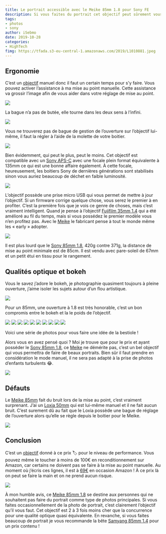 ```yaml
---
title: Le portrait accessible avec le Meike 85mm 1.8 pour Sony FE
description: Si vous faites du portrait cet objectif peut sûrement vous intéresser, ses performances sont largement à la hauteur de son prix.
tags: 
- photos
- sony
author: iSebmo
date: 2019-10-28
categories: 
- HighTech
fimg: https://tfada.s3-eu-central-1.amazonaws.com/2019/L1010881.jpeg
---
```


## Ergonomie
C’est un [objectif](https://www.amazon.fr/Meike-MK-008518MFSE-Objectif-autofocus-plein/dp/B07PFQ13S8/ref=as_li_ss_tl?_encoding=UTF8&pd_rd_i=B07PFQ13S8&pd_rd_r=14d7aef9-bafd-47af-84c7-1a8c2b7075ce&pd_rd_w=af7YI&pd_rd_wg=LjI0m&pf_rd_p=26d54ac2-ee81-4c62-8302-1e18ced12245&pf_rd_r=3GFA2FA4YSBX847PN8TM&psc=1&refRID=3GFA2FA4YSBX847PN8TM&linkCode=ll1&tag=tfadafr04-21&linkId=a0aaaf7a4cad556666b6416d5674123f&language=fr_FR) manuel donc il faut un certain temps pour s’y faire. Vous pouvez activer l’assistance à ma mise au point manuelle. Cette assistance va grossir l’image afin de vous aider dans votre réglage de mise au point.

![](https://tfada.s3-eu-central-1.amazonaws.com/2019/L1010883.jpeg)

La bague n’a pas de butée, elle tourne dans les deux sens à l’infini. 

![](https://tfada.s3-eu-central-1.amazonaws.com/2019/L1010880.jpeg)

Vous ne trouverez pas de bague de gestion de l’ouverture sur l’objectif lui-même, il faut la régler à l’aide de la molette de votre boitier. 

![](https://tfada.s3-eu-central-1.amazonaws.com/2019/L1010884.jpeg)

Bien évidemment, qui peut le plus, peut le moins. Cet objectif est compatible avec un [Sony APS-C](https://www.amazon.fr/Sony-ILCE-6400-Num%C3%A9rique-Autofocus-Ultra-Rapide/dp/B07MWDKNGN/ref=as_li_ss_tl?__mk_fr_FR=%C3%85M%C3%85%C5%BD%C3%95%C3%91&keywords=a6400&qid=1571066181&s=electronics&sr=1-1&linkCode=ll1&tag=tfadafr04-21&linkId=1800f811bd3ffc2eeb9f08cf746308d7&language=fr_FR) avec une focale plein format équivalente à 135mm ce qui est une bonne affaire également. À cette focale, heureusement, les boitiers Sony de dernières générations sont stabilisés sinon vous auriez beaucoup de déchet en faible luminosité. 

![](https://tfada.s3-eu-central-1.amazonaws.com/2019/L1010886.jpeg)

L’objectif possède une prise micro USB qui vous permet de mettre à jour l’objectif. Si un firmware corrige quelque chose, vous serez le premier à en profiter. C’est la première fois que je vois ce genre de choses, mais c’est vraiment intelligent. 
Quand je pense à l’objectif [Fujifilm 35mm 1.4](https://www.amazon.fr/Fujifilm-Fujinon-Objectif-XF-35-F1-4/dp/B006ZSNSRI/ref=as_li_ss_tl?ie=UTF8&linkCode=ll1&tag=tfadafr04-21&linkId=b10f6f8b93979e4cf82fd66f4ac6a70a&language=fr_FR) qui a été amélioré au fil du temps, mais si vous possédez le premier modèle vous n’en profitez pas. Avec le [Meike](https://www.amazon.fr/Meike-MK-008518MFSE-Objectif-autofocus-plein/dp/B07PFQ13S8/ref=as_li_ss_tl?_encoding=UTF8&pd_rd_i=B07PFQ13S8&pd_rd_r=14d7aef9-bafd-47af-84c7-1a8c2b7075ce&pd_rd_w=af7YI&pd_rd_wg=LjI0m&pf_rd_p=26d54ac2-ee81-4c62-8302-1e18ced12245&pf_rd_r=3GFA2FA4YSBX847PN8TM&psc=1&refRID=3GFA2FA4YSBX847PN8TM&linkCode=ll1&tag=tfadafr04-21&linkId=a0aaaf7a4cad556666b6416d5674123f&language=fr_FR) le fabricant pense à tout le monde même les « early » adopter. 

![](https://tfada.s3-eu-central-1.amazonaws.com/2019/L1010879.jpeg)

Il est plus lourd que le [Sony 85mm 1.8](https://www.amazon.fr/Sony-SEL-85F18-Objectif-Ouverture-Monture/dp/B06VTFTZ17/ref=as_li_ss_tl?__mk_fr_FR=%C3%85M%C3%85%C5%BD%C3%95%C3%91&keywords=sony+85&qid=1571065975&s=electronics&sr=1-2&linkCode=ll1&tag=tfadafr04-21&linkId=f83ff6f98c2ab6e51ca0896341302df7&language=fr_FR), 420g contre 371g, la distance de mise au point minimale est de 85cm. Il est vendu avec pare-soleil de 67mm et un petit étui en tissu pour le rangement. 

## Qualités optique et bokeh
Vous le savez j’adore le bokeh, je photographie quasiment toujours à pleine ouverture, j’aime isoler les sujets autour d’un flou artistique. 

![](https://tfada.s3-eu-central-1.amazonaws.com/2019/L1010882.jpeg)

Pour un 85mm, une ouverture à 1.8 est très honorable, c’est un bon compromis entre le bokeh et la le poids de l’objectif. 

![](https://tfada.s3-eu-central-1.amazonaws.com/2019/DSC00057.jpeg)
![](https://tfada.s3-eu-central-1.amazonaws.com/2019/DSC00059.jpeg)
![](https://tfada.s3-eu-central-1.amazonaws.com/2019/DSC00060.jpeg)
![](https://tfada.s3-eu-central-1.amazonaws.com/2019/DSC00061.jpeg)
![](https://tfada.s3-eu-central-1.amazonaws.com/2019/DSC00062.jpeg)
![](https://tfada.s3-eu-central-1.amazonaws.com/2019/DSC00063.jpeg)
![](https://tfada.s3-eu-central-1.amazonaws.com/2019/DSC00064.jpeg)
![](https://tfada.s3-eu-central-1.amazonaws.com/2019/DSC00065.jpeg)
![](https://tfada.s3-eu-central-1.amazonaws.com/2019/DSC00066.jpeg)
![](https://tfada.s3-eu-central-1.amazonaws.com/2019/DSC00067.jpeg)

Voici une série de photos pour vous faire une idée de la bestiole !

Alors vous en avez pensé quoi ? Moi je trouve que pour le prix et ayant posséder le [Sony 85mm 1.8](https://www.amazon.fr/Sony-SEL-85F18-Objectif-Ouverture-Monture/dp/B06VTFTZ17/ref=as_li_ss_tl?__mk_fr_FR=%C3%85M%C3%85%C5%BD%C3%95%C3%91&keywords=sony+85&qid=1571065975&s=electronics&sr=1-2&linkCode=ll1&tag=tfadafr04-21&linkId=f83ff6f98c2ab6e51ca0896341302df7&language=fr_FR), ce [Meike](https://www.amazon.fr/Meike-MK-008518MFSE-Objectif-autofocus-plein/dp/B07PFQ13S8/ref=as_li_ss_tl?_encoding=UTF8&pd_rd_i=B07PFQ13S8&pd_rd_r=14d7aef9-bafd-47af-84c7-1a8c2b7075ce&pd_rd_w=af7YI&pd_rd_wg=LjI0m&pf_rd_p=26d54ac2-ee81-4c62-8302-1e18ced12245&pf_rd_r=3GFA2FA4YSBX847PN8TM&psc=1&refRID=3GFA2FA4YSBX847PN8TM&linkCode=ll1&tag=tfadafr04-21&linkId=a0aaaf7a4cad556666b6416d5674123f&language=fr_FR) ne démérite pas, c’est un bel objectif qui vous permettra de faire de beaux portraits. Bien sûr il faut prendre en considération le mode manuel, il ne sera pas adapté à la prise de photos d’enfants turbulents 😂.

![](https://tfada.s3-eu-central-1.amazonaws.com/2019/L1010878.jpeg)

## Défauts
Le [Meike 85mm](https://www.amazon.fr/Meike-MK-008518MFSE-Objectif-autofocus-plein/dp/B07PFQ13S8/ref=as_li_ss_tl?_encoding=UTF8&pd_rd_i=B07PFQ13S8&pd_rd_r=14d7aef9-bafd-47af-84c7-1a8c2b7075ce&pd_rd_w=af7YI&pd_rd_wg=LjI0m&pf_rd_p=26d54ac2-ee81-4c62-8302-1e18ced12245&pf_rd_r=3GFA2FA4YSBX847PN8TM&psc=1&refRID=3GFA2FA4YSBX847PN8TM&linkCode=ll1&tag=tfadafr04-21&linkId=a0aaaf7a4cad556666b6416d5674123f&language=fr_FR) fait du bruit lors de la mise au point, c’est vraiment surprenant. J’ai un [Loxia 50mm](https://www.amazon.fr/Carl-Zeiss-Loxia-MILC-Noir/dp/B00NW7B68S/ref=as_li_ss_tl?__mk_fr_FR=%C3%85M%C3%85%C5%BD%C3%95%C3%91&keywords=loxia&qid=1571066034&sr=8-2&linkCode=ll1&tag=tfadafr04-21&linkId=aba0d47c0334ecca69e119d013be2a4f&language=fr_FR) qui est lui-même manuel et il ne fait aucun bruit. C’est surement dû au fait que le Loxia possède une bague de réglage de l’ouverture alors qu’elle se règle depuis le boitier pour le Meike. 

![](https://tfada.s3-eu-central-1.amazonaws.com/2019/L1010877.jpeg)

## Conclusion
C’est un [objectif](https://www.amazon.fr/Meike-MK-008518MFSE-Objectif-autofocus-plein/dp/B07PFQ13S8/ref=as_li_ss_tl?_encoding=UTF8&pd_rd_i=B07PFQ13S8&pd_rd_r=14d7aef9-bafd-47af-84c7-1a8c2b7075ce&pd_rd_w=af7YI&pd_rd_wg=LjI0m&pf_rd_p=26d54ac2-ee81-4c62-8302-1e18ced12245&pf_rd_r=3GFA2FA4YSBX847PN8TM&psc=1&refRID=3GFA2FA4YSBX847PN8TM&linkCode=ll1&tag=tfadafr04-21&linkId=a0aaaf7a4cad556666b6416d5674123f&language=fr_FR) donné à ce prix 🏷 pour le niveau de performance. Vous pouvez même le toucher à moins de 100€ en reconditionnement sur Amazon, car certains ne doivent pas se faire à la mise au point manuelle. Au moment où j’écris ces lignes, il est à [69€](https://www.amazon.fr/Meike-MK-008518MFSE-Objectif-autofocus-plein/dp/B07PFQ13S8/ref=as_li_ss_tl?_encoding=UTF8&pd_rd_i=B07PFQ13S8&pd_rd_r=14d7aef9-bafd-47af-84c7-1a8c2b7075ce&pd_rd_w=af7YI&pd_rd_wg=LjI0m&pf_rd_p=26d54ac2-ee81-4c62-8302-1e18ced12245&pf_rd_r=3GFA2FA4YSBX847PN8TM&psc=1&refRID=3GFA2FA4YSBX847PN8TM&linkCode=ll1&tag=tfadafr04-21&linkId=a0aaaf7a4cad556666b6416d5674123f&language=fr_FR) en occasion Amazon ! À ce prix là on peut se faire la main et on ne prend aucun risque. 

![](https://tfada.s3-eu-central-1.amazonaws.com/2019/L1010887.jpeg)

À mon humble avis, ce [Meike 85mm 1.8](https://www.amazon.fr/Meike-MK-008518MFSE-Objectif-autofocus-plein/dp/B07PFQ13S8/ref=as_li_ss_tl?_encoding=UTF8&pd_rd_i=B07PFQ13S8&pd_rd_r=14d7aef9-bafd-47af-84c7-1a8c2b7075ce&pd_rd_w=af7YI&pd_rd_wg=LjI0m&pf_rd_p=26d54ac2-ee81-4c62-8302-1e18ced12245&pf_rd_r=3GFA2FA4YSBX847PN8TM&psc=1&refRID=3GFA2FA4YSBX847PN8TM&linkCode=ll1&tag=tfadafr04-21&linkId=a0aaaf7a4cad556666b6416d5674123f&language=fr_FR) se destine aux personnes qui ne souhaitent pas faire du portrait comme type de photos principales. Si vous faites occasionnellement de la photo de portrait, c’est clairement l’objectif qu’il vous faut. Cet objectif est 2 à 3 fois moins cher que la concurrence pour une qualité optique quasi équivalente. 
En revanche, si vous faites beaucoup de portrait je vous recommande la bête [Samyang 85mm 1.4](https://www.amazon.fr/Samyang-AF-F1-4-Sony-autofocus/dp/B07PVNMNFC/ref=as_li_ss_tl?_encoding=UTF8&pd_rd_i=B07PVNMNFC&pd_rd_r=0d9aad45-4f1c-4753-85b0-e74656b0b768&pd_rd_w=Eq2Xy&pd_rd_wg=nQd6h&pf_rd_p=26d54ac2-ee81-4c62-8302-1e18ced12245&pf_rd_r=5R91W9Y7M40NTTYBASG4&psc=1&refRID=5R91W9Y7M40NTTYBASG4&linkCode=ll1&tag=tfadafr04-21&linkId=3d021366d17d94955a851b041a16c46f&language=fr_FR) pour un prix contenu !